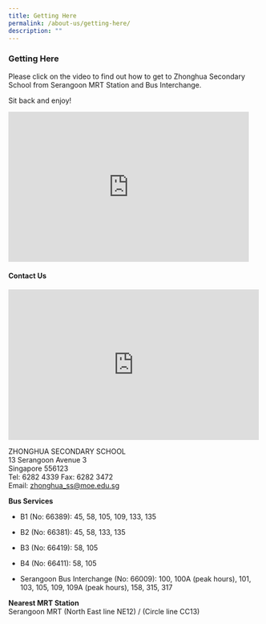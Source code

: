 ```yaml
---
title: Getting Here
permalink: /about-us/getting-here/
description: ""
---
```

### **Getting Here**
Please click on the video to find out how to get to Zhonghua Secondary School from Serangoon MRT Station and Bus Interchange.

Sit back and enjoy!

<iframe src="https://docs.google.com/presentation/d/e/2PACX-1vR7YcwEVYItEtJivd_4hf0XP1BIRnXyk50w03i7OWL_oZ1btZN476_6eJBO1rSFaXNM5ypyuYwqwtXp/embed?start=false&amp;loop=false&amp;delayms=3000" frameborder="0" width="480" height="299" allowfullscreen="true"></iframe>

#### **Contact Us**
<iframe loading="lazy" allowfullscreen="" style="border:0;" height="300" width="500" src="https://www.google.com/maps/embed?pb=!1m14!1m8!1m3!1d3988.7110035069713!2d103.869284!3d1.349917!3m2!1i1024!2i768!4f13.1!3m3!1m2!1s0x0%3A0xae86acd815e43387!2sZhonghua%20Secondary%20School!5e0!3m2!1sen!2ssg!4v1674789456564!5m2!1sen!2ssg"></iframe>

ZHONGHUA SECONDARY SCHOOL  
13 Serangoon Avenue 3  
Singapore 556123  
Tel: 6282 4339 Fax: 6282 3472  
Email: [zhonghua_ss@moe.edu.sg](mailto:zhonghua_ss@moe.edu.sg)  
  
**Bus Services**  
*   B1 (No: 66389): 45, 58, 105, 109, 133, 135  
    
*   B2 (No: 66381): 45, 58, 133, 135  
    
*   B3 (No: 66419): 58, 105  
    
*   B4 (No: 66411): 58, 105  
    
*   Serangoon Bus Interchange (No: 66009): 100, 100A (peak hours), 101, 103, 105, 109, 109A (peak hours), 158, 315, 317

  

**Nearest MRT Station**<br>
Serangoon MRT (North East line NE12) / (Circle line CC13)